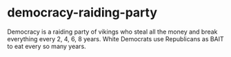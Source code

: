 # democracy-raiding-party
Democracy is a raiding party of vikings who steal all the money and break everything every 2, 4, 6, 8 years. White Democrats use Republicans as BAIT to eat every so many years.
